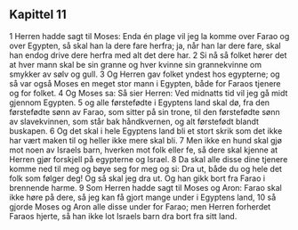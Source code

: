 ## Kapittel 11

1 Herren hadde sagt til Moses: Enda én plage vil jeg la komme over Farao og over Egypten, så skal han la dere fare herfra; ja, når han lar dere fare, skal han endog drive dere herfra med alt det dere har.
2 Si nå så folket hører det at hver mann skal be sin granne og hver kvinne sin grannekvinne om smykker av sølv og gull.
3 Og Herren gav folket yndest hos egypterne; og så var også Moses en meget stor mann i Egypten, både for Faraos tjenere og for folket.
4 Og Moses sa: Så sier Herren: Ved midnatts tid vil jeg gå midt gjennom Egypten.
5 og alle førstefødte i Egyptens land skal dø, fra den førstefødte sønn av Farao, som sitter på sin trone, til den førstefødte sønn av slavekvinnen, som står bak håndkvernen, og alt førstefødt blandt buskapen.
6 Og det skal i hele Egyptens land bli et stort skrik som det ikke har vært maken til og heller ikke mere skal bli.
7 Men ikke en hund skal gjø mot noen av Israels barn, hverken mot folk eller fe, så dere skal kjenne at Herren gjør forskjell på egypterne og Israel.
8 Da skal alle disse dine tjenere komme ned til meg og bøye seg for meg og si: Dra ut, både du og hele det folk som følger deg! Og så skal jeg dra ut. Og han gikk bort fra Farao i brennende harme.
9 Som Herren hadde sagt til Moses og Aron: Farao skal ikke høre på dere, så jeg kan få gjort mange under i Egyptens land,
10 så gjorde Moses og Aron alle disse under for Farao; men Herren forherdet Faraos hjerte, så han ikke lot Israels barn dra bort fra sitt land.
